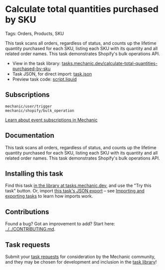 # Calculate total quantities purchased by SKU

Tags: Orders, Products, SKU

This task scans all orders, regardless of status, and counts up the lifetime quantity purchased for each SKU, listing each SKU with its quantity and all related order names. This task demonstrates Shopify's bulk operations API.

* View in the task library: [tasks.mechanic.dev/calculate-total-quantities-purchased-by-sku](https://tasks.mechanic.dev/calculate-total-quantities-purchased-by-sku)
* Task JSON, for direct import: [task.json](../../tasks/calculate-total-quantities-purchased-by-sku.json)
* Preview task code: [script.liquid](./script.liquid)

## Subscriptions

```liquid
mechanic/user/trigger
mechanic/shopify/bulk_operation
```

[Learn about event subscriptions in Mechanic](https://learn.mechanic.dev/core/tasks/subscriptions)

## Documentation

This task scans all orders, regardless of status, and counts up the lifetime quantity purchased for each SKU, listing each SKU with its quantity and all related order names. This task demonstrates Shopify's bulk operations API.

## Installing this task

Find this task [in the library at tasks.mechanic.dev](https://tasks.mechanic.dev/calculate-total-quantities-purchased-by-sku), and use the "Try this task" button. Or, import [this task's JSON export](../../tasks/calculate-total-quantities-purchased-by-sku.json) – see [Importing and exporting tasks](https://learn.mechanic.dev/core/tasks/import-and-export) to learn how imports work.

## Contributions

Found a bug? Got an improvement to add? Start here: [../../CONTRIBUTING.md](../../CONTRIBUTING.md).

## Task requests

Submit your [task requests](https://mechanic.canny.io/task-requests) for consideration by the Mechanic community, and they may be chosen for development and inclusion in the [task library](https://tasks.mechanic.dev/)!
